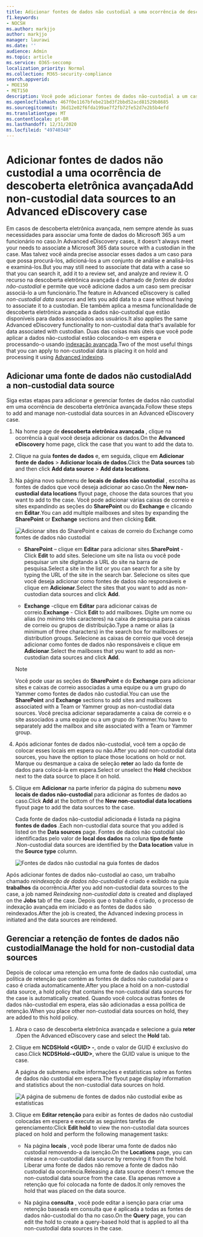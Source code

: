 ```yaml
---
title: Adicionar fontes de dados não custodial a uma ocorrência de descoberta eletrônica avançada
f1.keywords:
- NOCSH
ms.author: markjjo
author: markjjo
manager: laurawi
ms.date: ''
audience: Admin
ms.topic: article
ms.service: O365-seccomp
localization_priority: Normal
ms.collection: M365-security-compliance
search.appverid:
- MOE150
- MET150
description: Você pode adicionar fontes de dados não-custodial a um caso de descoberta eletrônica avançada e colocar uma retenção na fonte de dados. As fontes de dados que não são do custodial são reindexada, de forma que qualquer conteúdo que foi marcado como parcialmente indexado é reprocessado para torná-la totalmente e rapidamente pesquisável.
ms.openlocfilehash: 467f0e1167bfebe21bd3f2bbd52acd81529b8685
ms.sourcegitcommit: 36d12e02f6fda199ae7f2fb72fe52d7e2b5b4efd
ms.translationtype: MT
ms.contentlocale: pt-BR
ms.lasthandoff: 12/31/2020
ms.locfileid: "49740348"
---
```

# <a name="add-non-custodial-data-sources-to-an-advanced-ediscovery-case"></a><span data-ttu-id="bdb1d-104">Adicionar fontes de dados não custodial a uma ocorrência de descoberta eletrônica avançada</span><span class="sxs-lookup"><span data-stu-id="bdb1d-104">Add non-custodial data sources to an Advanced eDiscovery case</span></span>

<span data-ttu-id="bdb1d-105">Em casos de descoberta eletrônica avançada, nem sempre atende às suas necessidades para associar uma fonte de dados do Microsoft 365 a um funcionário no caso.</span><span class="sxs-lookup"><span data-stu-id="bdb1d-105">In Advanced eDiscovery cases, it doesn't always meet your needs to associate a Microsoft 365 data source with a custodian in the case.</span></span> <span data-ttu-id="bdb1d-106">Mas talvez você ainda precise associar esses dados a um caso para que possa procurá-los, adicioná-los a um conjunto de análise e analisá-los e examiná-los.</span><span class="sxs-lookup"><span data-stu-id="bdb1d-106">But you may still need to associate that data with a case so that you can search it, add it to a review set, and analyze and review it.</span></span> <span data-ttu-id="bdb1d-107">O recurso na descoberta eletrônica avançada é chamado de *fontes de dados não-custodial* e permite que você adicione dados a um caso sem precisar associá-lo a um funcionário.</span><span class="sxs-lookup"><span data-stu-id="bdb1d-107">The feature in Advanced eDiscovery is called *non-custodial data sources* and lets you add data to a case without having to associate it to a custodian.</span></span> <span data-ttu-id="bdb1d-108">Ele também aplica a mesma funcionalidade de descoberta eletrônica avançada a dados não-custodial que estão disponíveis para dados associados aos usuários.</span><span class="sxs-lookup"><span data-stu-id="bdb1d-108">It also applies the same Advanced eDiscovery functionality to non-custodial data that's available for data associated with custodian.</span></span> <span data-ttu-id="bdb1d-109">Duas das coisas mais úteis que você pode aplicar a dados não-custodial estão colocando-o em espera e processando-o usando [indexação avançada](indexing-custodian-data.md).</span><span class="sxs-lookup"><span data-stu-id="bdb1d-109">Two of the most useful things that you can apply to non-custodial data is placing it on hold and processing it using [Advanced indexing](indexing-custodian-data.md).</span></span>

## <a name="add-a-non-custodial-data-source"></a><span data-ttu-id="bdb1d-110">Adicionar uma fonte de dados não custodial</span><span class="sxs-lookup"><span data-stu-id="bdb1d-110">Add a non-custodial data source</span></span>

<span data-ttu-id="bdb1d-111">Siga estas etapas para adicionar e gerenciar fontes de dados não custodial em uma ocorrência de descoberta eletrônica avançada.</span><span class="sxs-lookup"><span data-stu-id="bdb1d-111">Follow these steps to add and manage non-custodial data sources in an Advanced eDiscovery case.</span></span>

1. <span data-ttu-id="bdb1d-112">Na home page de **descoberta eletrônica avançada** , clique na ocorrência à qual você deseja adicionar os dados.</span><span class="sxs-lookup"><span data-stu-id="bdb1d-112">On the **Advanced eDiscovery** home page, click the case that you want to add the data to.</span></span>

2. <span data-ttu-id="bdb1d-113">Clique na guia **fontes de dados** e, em seguida, clique em **Adicionar fonte de dados**  >  **Adicionar locais de dados**.</span><span class="sxs-lookup"><span data-stu-id="bdb1d-113">Click the **Data sources** tab and then click **Add data source** > **Add data locations**.</span></span>

3. <span data-ttu-id="bdb1d-114">Na página novo submenu de **locais de dados não custodial** , escolha as fontes de dados que você deseja adicionar ao caso.</span><span class="sxs-lookup"><span data-stu-id="bdb1d-114">On the **New non-custodial data locations** flyout page, choose the data sources that you want to add to the case.</span></span> <span data-ttu-id="bdb1d-115">Você pode adicionar várias caixas de correio e sites expandindo as seções do **SharePoint** ou do **Exchange** e clicando em **Editar**.</span><span class="sxs-lookup"><span data-stu-id="bdb1d-115">You can add multiple mailboxes and sites by expanding the **SharePoint** or **Exchange** sections and then clicking **Edit**.</span></span>

   ![Adicionar sites do SharePoint e caixas de correio do Exchange como fontes de dados não custodial](../media/NonCustodialDataSources1.png)

   - <span data-ttu-id="bdb1d-117">**SharePoint** – clique em **Editar** para adicionar sites.</span><span class="sxs-lookup"><span data-stu-id="bdb1d-117">**SharePoint** - Click **Edit** to add sites.</span></span> <span data-ttu-id="bdb1d-118">Selecione um site na lista ou você pode pesquisar um site digitando a URL do site na barra de pesquisa.</span><span class="sxs-lookup"><span data-stu-id="bdb1d-118">Select a site in the list or you can search for a site by typing the URL of the site in the search bar.</span></span> <span data-ttu-id="bdb1d-119">Selecione os sites que você deseja adicionar como fontes de dados não responsáveis e clique em **Adicionar**.</span><span class="sxs-lookup"><span data-stu-id="bdb1d-119">Select the sites that you want to add as non-custodian data sources and click **Add**.</span></span>

   - <span data-ttu-id="bdb1d-120">**Exchange** -clique em **Editar** para adicionar caixas de correio.</span><span class="sxs-lookup"><span data-stu-id="bdb1d-120">**Exchange** - Click **Edit** to add mailboxes.</span></span> <span data-ttu-id="bdb1d-121">Digite um nome ou alias (no mínimo três caracteres) na caixa de pesquisa para caixas de correio ou grupos de distribuição.</span><span class="sxs-lookup"><span data-stu-id="bdb1d-121">Type a name or alias (a minimum of three characters) in the search box for mailboxes or distribution groups.</span></span> <span data-ttu-id="bdb1d-122">Selecione as caixas de correio que você deseja adicionar como fontes de dados não responsáveis e clique em **Adicionar**.</span><span class="sxs-lookup"><span data-stu-id="bdb1d-122">Select the mailboxes that you want to add as non-custodian data sources and click **Add**.</span></span>

   > [!NOTE]
   > <span data-ttu-id="bdb1d-123">Você pode usar as seções do **SharePoint** e do **Exchange** para adicionar sites e caixas de correio associadas a uma equipe ou a um grupo do Yammer como fontes de dados não custodial.</span><span class="sxs-lookup"><span data-stu-id="bdb1d-123">You can use the **SharePoint** and **Exchange** sections to add sites and mailboxes associated with a Team or Yammer group as non-custodial data sources.</span></span> <span data-ttu-id="bdb1d-124">Você precisa adicionar separadamente a caixa de correio e o site associados a uma equipe ou a um grupo do Yammer.</span><span class="sxs-lookup"><span data-stu-id="bdb1d-124">You have to separately add the mailbox and site associated with a Team or Yammer group.</span></span>

4. <span data-ttu-id="bdb1d-125">Após adicionar fontes de dados não-custodial, você tem a opção de colocar esses locais em espera ou não.</span><span class="sxs-lookup"><span data-stu-id="bdb1d-125">After you add non-custodial data sources, you have the option to place those locations on hold or not.</span></span> <span data-ttu-id="bdb1d-126">Marque ou desmarque a caixa de seleção **reter** ao lado da fonte de dados para colocá-la em espera.</span><span class="sxs-lookup"><span data-stu-id="bdb1d-126">Select or unselect the **Hold** checkbox next to the data source to place it on hold.</span></span>

5. <span data-ttu-id="bdb1d-127">Clique em **Adicionar** na parte inferior da página do submenu **novo locais de dados não-custodial** para adicionar as fontes de dados ao caso.</span><span class="sxs-lookup"><span data-stu-id="bdb1d-127">Click **Add** at the bottom of the **New non-custodial data locations** flyout page to add the data sources to the case.</span></span>

   <span data-ttu-id="bdb1d-128">Cada fonte de dados não-custodial adicionada é listada na página **fontes de dados** .</span><span class="sxs-lookup"><span data-stu-id="bdb1d-128">Each non-custodial data source that you added is listed on the **Data sources** page.</span></span> <span data-ttu-id="bdb1d-129">Fontes de dados não custodial são identificadas pelo valor de **local dos dados** na coluna **tipo de fonte** .</span><span class="sxs-lookup"><span data-stu-id="bdb1d-129">Non-custodial data sources are identified by the **Data location** value in the **Source type** column.</span></span>

   ![Fontes de dados não custodial na guia fontes de dados](../media/NonCustodialDataSources2.png)

<span data-ttu-id="bdb1d-131">Após adicionar fontes de dados não-custodial ao caso, um trabalho chamado *reindexação de dados não-custodial* é criado e exibido na guia **trabalhos** da ocorrência.</span><span class="sxs-lookup"><span data-stu-id="bdb1d-131">After you add non-custodial data sources to the case, a job named *Reindexing non-custodial data* is created and displayed on the **Jobs** tab of the case.</span></span> <span data-ttu-id="bdb1d-132">Depois que o trabalho é criado, o processo de indexação avançada em iniciado e as fontes de dados são reindexados.</span><span class="sxs-lookup"><span data-stu-id="bdb1d-132">After the job is created, the Advanced indexing process in initiated and the data sources are reindexed.</span></span>

## <a name="manage-the-hold-for-non-custodial-data-sources"></a><span data-ttu-id="bdb1d-133">Gerenciar a retenção de fontes de dados não custodial</span><span class="sxs-lookup"><span data-stu-id="bdb1d-133">Manage the hold for non-custodial data sources</span></span>

<span data-ttu-id="bdb1d-134">Depois de colocar uma retenção em uma fonte de dados não custodial, uma política de retenção que contém as fontes de dados não custodial para o caso é criada automaticamente.</span><span class="sxs-lookup"><span data-stu-id="bdb1d-134">After you place a hold on a non-custodial data source, a hold policy that contains the non-custodial data sources for the case is automatically created.</span></span> <span data-ttu-id="bdb1d-135">Quando você coloca outras fontes de dados não-custodial em espera, elas são adicionadas a essa política de retenção.</span><span class="sxs-lookup"><span data-stu-id="bdb1d-135">When you place other non-custodial data sources on hold, they are added to this hold policy.</span></span>

1. <span data-ttu-id="bdb1d-136">Abra o caso de descoberta eletrônica avançada e selecione a guia **reter** .</span><span class="sxs-lookup"><span data-stu-id="bdb1d-136">Open the Advanced eDiscovery case and select the **Hold** tab.</span></span>

2. <span data-ttu-id="bdb1d-137">Clique em **NCDSHold \<GUID\> -**, onde o valor de GUID é exclusivo do caso.</span><span class="sxs-lookup"><span data-stu-id="bdb1d-137">Click **NCDSHold-\<GUID\>**, where the GUID value is unique to the case.</span></span>

   <span data-ttu-id="bdb1d-138">A página de submenu exibe informações e estatísticas sobre as fontes de dados não custodial em espera.</span><span class="sxs-lookup"><span data-stu-id="bdb1d-138">The flyout page display information and statistics about the non-custodial data sources on hold.</span></span>

   ![A página de submenu de fontes de dados não custodial exibe as estatísticas](../media/NonCustodialDataSourcesHoldFlyout.png)

3. <span data-ttu-id="bdb1d-140">Clique em **Editar retenção** para exibir as fontes de dados não custodial colocadas em espera e execute as seguintes tarefas de gerenciamento:</span><span class="sxs-lookup"><span data-stu-id="bdb1d-140">Click **Edit hold** to view the non-custodial data sources placed on hold and perform the following management tasks:</span></span>

   - <span data-ttu-id="bdb1d-141">Na página **locais** , você pode liberar uma fonte de dados não custodial removendo-a da isenção.</span><span class="sxs-lookup"><span data-stu-id="bdb1d-141">On the **Locations** page, you can release a non-custodial data source by removing it from the hold.</span></span> <span data-ttu-id="bdb1d-142">Liberar uma fonte de dados não remove a fonte de dados não custodial da ocorrência.</span><span class="sxs-lookup"><span data-stu-id="bdb1d-142">Releasing a data source doesn't remove the non-custodial data source from the case.</span></span> <span data-ttu-id="bdb1d-143">Ela apenas remove a retenção que foi colocada na fonte de dados.</span><span class="sxs-lookup"><span data-stu-id="bdb1d-143">It only removes the hold that was placed on the data source.</span></span>

   - <span data-ttu-id="bdb1d-144">Na página **consulta** , você pode editar a isenção para criar uma retenção baseada em consulta que é aplicada a todas as fontes de dados não-custodial do tha no caso.</span><span class="sxs-lookup"><span data-stu-id="bdb1d-144">On the **Query** page, you can edit the hold to create a query-based hold that is applied to all tha non-custodial data sources in the case.</span></span>
